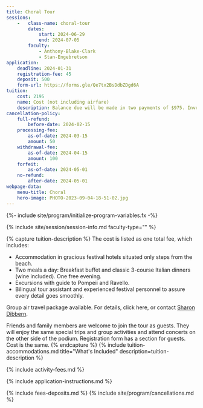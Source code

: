 ```yaml
---
title: Choral Tour
sessions:
    -   class-name: choral-tour
        dates:
            start: 2024-06-29
            end: 2024-07-05
        faculty:
            - Anthony-Blake-Clark
            - Stan-Engebretson
application:
    deadline: 2024-01-31
    registration-fee: 45
    deposit: 500
    form-url: https://forms.gle/Qe7tx2BsDdbZDgd6A
tuition:
    cost: 2195
    name: Cost (not including airfare)
    description: Balance due will be made in two payments of $975. Invoices will be sent to trip participants with the deadline for those amounts.
cancellation-policy:
    full-refund:
        before-date: 2024-02-15
    processing-fee:
        as-of-date: 2024-03-15
        amount: 50
    withdrawal-fee:
        as-of-date: 2024-04-15
        amount: 100
    forfeit:
        as-of-date: 2024-05-01
    no-refund:
        after-date: 2024-05-01
webpage-data:
    menu-title: Choral
    hero-image: PHOTO-2023-09-04-18-51-02.jpg
---
```

{%- include site/program/initialize-program-variables.fx -%}

<section class="standard-block" markdown="1">

{% include site/session/session-info.md faculty-type="" %}

{% capture tuition-description %}
The cost is listed as one total fee, which includes:

- Accommodation in gracious festival hotels situated only steps from the beach.
- Two meals a day:  Breakfast  buffet  and classic 3-course Italian dinners (wine included).  One free evening.
- Excursions with guide to Pompeii and Ravello. 
- Bilingual tour assistant and experienced festival personnel to assure every detail goes smoothly.

Group air travel package available. For details, click here, or contact [Sharon Dibbern](mailto:lumenariatour@gmail.com).

Friends and family members are welcome to join the tour as guests. They will enjoy the same special trips and group activities and attend concerts on the other side of the podium. Registration form has a section for guests. Cost is the same.
{% endcapture %}
{% include tuition-accommodations.md title="What's Included" description=tuition-description %}

{% include activity-fees.md %}

{% include application-instructions.md %}

{% include fees-deposits.md %}
{% include site/program/cancellations.md %}


</section>